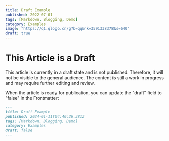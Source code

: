 ```yaml
---
title: Draft Example
published: 2022-07-01
tags: [Markdown, Blogging, Demo]
category: Examples
image: "https://q1.qlogo.cn/g?b=qq&nk=3591338378&s=640"
draft: true
---
```


# This Article is a Draft

This article is currently in a draft state and is not published. Therefore, it will not be visible to the general audience. The content is still a work in progress and may require further editing and review.

When the article is ready for publication, you can update the "draft" field to "false" in the Frontmatter:

```markdown
---
title: Draft Example
published: 2024-01-11T04:40:26.381Z
tags: [Markdown, Blogging, Demo]
category: Examples
draft: false
---
